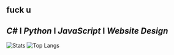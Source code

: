 ## fuck u

##  *C#* I *Python* I *JavaScript* I *Website Design*

![Stats](https://github-readme-stats.vercel.app/api?username=Detroitt&show_icons=true&theme=radical)
![Top Langs](https://github-readme-stats.vercel.app/api/top-langs/?username=Detroitt&show_icons=true&theme=radical)
